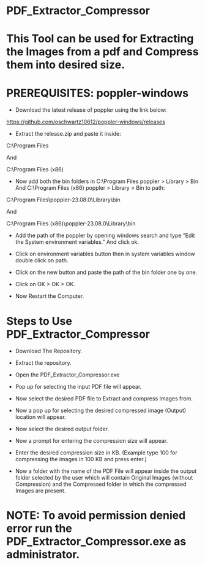 # PDF_Extractor_Compressor
 
 # This Tool can be used for Extracting the Images from a pdf and Compress them into desired size.

# PREREQUISITES:  poppler-windows

- Download the latest release of poppler using the link below:

https://github.com/oschwartz10612/poppler-windows/releases

- Extract the release.zip and paste it inside:

C:\Program Files

And

C:\Program Files (x86)

- Now add both the bin folders in C:\Program Files poppler > Library > Bin And C:\Program Files (x86) poppler > Library > Bin to path:

C:\Program Files\poppler-23.08.0\Library\bin

And

C:\Program Files (x86)\poppler-23.08.0\Library\bin

- Add the path of the poppler by opening windows search and type “Edit the System environment variables.” And click ok.

- Click on environment variables button then in system variables window double click on path.

- Click on the new button and paste the path of the bin folder one by one.

- Click on OK > OK > OK.

- Now Restart the Computer.



# Steps to Use PDF_Extractor_Compressor

- Download The Repository.

- Extract the repository.

- Open the PDF_Extractor_Compressor.exe

- Pop up for selecting the input PDF file will appear.

- Now select the desired PDF file to Extract and compress Images from.

- Now a pop up for selecting the desired compressed image (Output)  location will appear.

- Now select the desired output folder.

- Now a prompt for entering the compression size will appear.

- Enter the desired compression size in KB.
(Example type 100 for compressing the images in 100 KB and press enter.)

- Now a folder with the name of the PDF File will appear inside the output folder selected by the user which will contain Original Images (without Compression) and the Compressed folder in which the compressed Images are present.

# NOTE: To avoid permission denied error run the PDF_Extractor_Compressor.exe as administrator.
